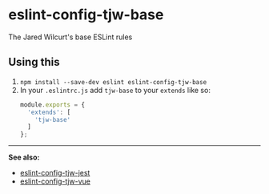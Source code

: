 # eslint-config-tjw-base

The Jared Wilcurt's base ESLint rules


## Using this

1. `npm install --save-dev eslint eslint-config-tjw-base`
1. In your `.eslintrc.js` add `tjw-base` to your `extends` like so:
    ```js
    module.exports = {
      'extends': [
        'tjw-base'
      ]
    };
    ```

* * *

**See also:**

* [eslint-config-tjw-jest](https://github.com/tjw-lint/eslint-config-tjw-jest)
* [eslint-config-tjw-vue](https://github.com/tjw-lint/eslint-config-tjw-vue)
